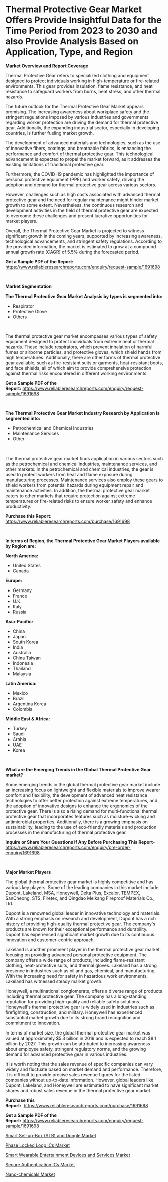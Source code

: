 <p><h1>Thermal Protective Gear Market Offers Provide Insightful Data for the Time Period from 2023 to 2030 and also Provide Analysis Based on Application, Type, and Region</h1></p><p><strong>Market Overview and Report Coverage</strong></p>
<p><p>Thermal Protective Gear refers to specialized clothing and equipment designed to protect individuals working in high-temperature or fire-related environments. This gear provides insulation, flame resistance, and heat resistance to safeguard workers from burns, heat stress, and other thermal hazards.</p><p>The future outlook for the Thermal Protective Gear Market appears promising. The increasing awareness about workplace safety and the stringent regulations imposed by various industries and governments regarding worker protection are driving the demand for thermal protective gear. Additionally, the expanding industrial sector, especially in developing countries, is further fueling market growth.</p><p>The development of advanced materials and technologies, such as the use of innovative fibers, coatings, and breathable fabrics, is enhancing the performance and comfort of thermal protective gear. This technological advancement is expected to propel the market forward, as it addresses the existing limitations of traditional protective gear.</p><p>Furthermore, the COVID-19 pandemic has highlighted the importance of personal protective equipment (PPE) and worker safety, driving the adoption and demand for thermal protective gear across various sectors.</p><p>However, challenges such as high costs associated with advanced thermal protective gear and the need for regular maintenance might hinder market growth to some extent. Nevertheless, the continuous research and development activities in the field of thermal protective gear are expected to overcome these challenges and present lucrative opportunities for market players.</p><p>Overall, the Thermal Protective Gear Market is projected to witness significant growth in the coming years, supported by increasing awareness, technological advancements, and stringent safety regulations. According to the provided information, the market is estimated to grow at a compound annual growth rate (CAGR) of 5.5% during the forecasted period.</p></p>
<p><strong>Get a Sample PDF of the Report:</strong> <a href="https://www.reliableresearchreports.com/enquiry/request-sample/1691698">https://www.reliableresearchreports.com/enquiry/request-sample/1691698</a></p>
<p>&nbsp;</p>
<p><strong>Market Segmentation</strong></p>
<p><strong>The Thermal Protective Gear Market Analysis by types is segmented into:</strong></p>
<p><ul><li>Respirator</li><li>Protective Glove</li><li>Others</li></ul></p>
<p>&nbsp;</p>
<p><p>The thermal protective gear market encompasses various types of safety equipment designed to protect individuals from extreme heat or thermal hazards. These include respirators, which prevent inhalation of harmful fumes or airborne particles, and protective gloves, which shield hands from high temperatures. Additionally, there are other forms of thermal protective gear available, such as fire-resistant suits or garments, heat-resistant boots, and face shields, all of which aim to provide comprehensive protection against thermal risks encountered in different working environments.</p></p>
<p><strong>Get a Sample PDF of the Report:</strong>&nbsp;<a href="https://www.reliableresearchreports.com/enquiry/request-sample/1691698">https://www.reliableresearchreports.com/enquiry/request-sample/1691698</a></p>
<p>&nbsp;</p>
<p><strong>The Thermal Protective Gear Market Industry Research by Application is segmented into:</strong></p>
<p><ul><li>Petrochemical and Chemical Industries</li><li>Maintenance Services</li><li>Other</li></ul></p>
<p>&nbsp;</p>
<p><p>The thermal protective gear market finds application in various sectors such as the petrochemical and chemical industries, maintenance services, and other markets. In the petrochemical and chemical industries, the gear is used to protect workers from heat and flame exposure during manufacturing processes. Maintenance services also employ these gears to shield workers from potential hazards during equipment repair and maintenance activities. In addition, the thermal protective gear market caters to other markets that require protection against extreme temperatures or fire-related risks to ensure worker safety and enhance productivity.</p></p>
<p><strong>Purchase this Report:</strong>&nbsp; <a href="https://www.reliableresearchreports.com/purchase/1691698">https://www.reliableresearchreports.com/purchase/1691698</a></p>
<p>&nbsp;</p>
<p><strong>In terms of Region, the Thermal Protective Gear Market Players available by Region are:</strong></p>
<p>
    <p> <strong> North America: </strong>
        <ul>
            <li>United States</li>
            <li>Canada</li>
        </ul>
        </p> 
    <p> <strong> Europe: </strong>
        <ul>
            <li>Germany</li>
            <li>France</li>
            <li>U.K.</li>
            <li>Italy</li>
            <li>Russia</li>
        </ul>
        </p> 
    <p> <strong> Asia-Pacific: </strong>
        <ul>
            <li>China</li>
            <li>Japan</li>
            <li>South Korea</li>
            <li>India</li>
            <li>Australia</li>
            <li>China Taiwan</li>
            <li>Indonesia</li>
            <li>Thailand</li>
            <li>Malaysia</li>
        </ul>
        </p> 
    <p> <strong> Latin America: </strong>
        <ul>
            <li>Mexico</li>
            <li>Brazil</li>
            <li>Argentina Korea</li>
            <li>Colombia</li>
        </ul>
        </p> 
    <p> <strong> Middle East & Africa: </strong>
        <ul>
            <li>Turkey</li>
            <li>Saudi</li>
            <li>Arabia</li>
            <li>UAE</li>
            <li>Korea</li>
        </ul>
    </p>
    </p>
<p>&nbsp;</p>
<p><strong>What are the Emerging Trends in the Global Thermal Protective Gear market?</strong></p>
<p><p>Some emerging trends in the global thermal protective gear market include an increasing focus on lightweight and flexible materials to improve wearer comfort and flexibility, the development of advanced heat resistance technologies to offer better protection against extreme temperatures, and the adoption of innovative designs to enhance the ergonomics of the protective gear. There is also a rising demand for multi-functional thermal protective gear that incorporates features such as moisture-wicking and antimicrobial properties. Additionally, there is a growing emphasis on sustainability, leading to the use of eco-friendly materials and production processes in the manufacturing of thermal protective gear.</p></p>
<p><strong>Inquire or Share Your Questions If Any Before Purchasing This Report</strong>- <a href="https://www.reliableresearchreports.com/enquiry/pre-order-enquiry/1691698">https://www.reliableresearchreports.com/enquiry/pre-order-enquiry/1691698</a></p>
<p>&nbsp;</p>
<p><strong>Major Market Players</strong></p>
<p><p>The global thermal protective gear market is highly competitive and has various key players. Some of the leading companies in this market include Dupont, Lakeland, MSA, Honeywell, Delta Plus, Excalor, TEMPEX, SanCheong, STS, Firetex, and Qingdao Meikang Fireproof Materials Co., Ltd.</p><p>Dupont is a renowned global leader in innovative technology and materials. With a strong emphasis on research and development, Dupont has a rich history of providing high-quality thermal protective gear. The company's products are known for their exceptional performance and durability. Dupont has experienced significant market growth due to its continuous innovation and customer-centric approach.</p><p>Lakeland is another prominent player in the thermal protective gear market, focusing on providing advanced personal protective equipment. The company offers a wide range of products, including flame-resistant clothing, heat-protective suits, and thermal gloves. Lakeland has a strong presence in industries such as oil and gas, chemical, and manufacturing. With the increasing need for safety in hazardous work environments, Lakeland has witnessed steady market growth.</p><p>Honeywell, a multinational conglomerate, offers a diverse range of products including thermal protective gear. The company has a long-standing reputation for providing high-quality and reliable safety solutions. Honeywell's thermal protective gear is widely used in industries such as firefighting, construction, and military. Honeywell has experienced substantial market growth due to its strong brand recognition and commitment to innovation.</p><p>In terms of market size, the global thermal protective gear market was valued at approximately $5.3 billion in 2019 and is expected to reach $8.1 billion by 2027. This growth can be attributed to increasing awareness about employee safety, stringent regulatory norms, and the growing demand for advanced protective gear in various industries.</p><p>It is worth noting that the sales revenue of specific companies can vary widely and fluctuate based on market demand and performance. Therefore, it is difficult to provide precise sales revenue figures for the listed companies without up-to-date information. However, global leaders like Dupont, Lakeland, and Honeywell are estimated to have significant market shares and robust sales revenue in the thermal protective gear market.</p></p>
<p><strong>Purchase this Report:</strong>&nbsp;&nbsp;<a href="https://www.reliableresearchreports.com/purchase/1691698">https://www.reliableresearchreports.com/purchase/1691698</a></p>
<p></p>
<p><strong>Get a Sample PDF of the Report:</strong>&nbsp;<a href="https://www.reliableresearchreports.com/enquiry/request-sample/1691698">https://www.reliableresearchreports.com/enquiry/request-sample/1691698</a></p>
<p><p><a href="https://www.linkedin.com/pulse/smart-set-up-box-stb-dongle-market-research-report-unlocks/">Smart Set-up-Box (STB) and Dongle Market</a></p><p><a href="https://medium.com/@amandagarza17/phase-locked-loop-ics-market-the-key-to-successful-business-strategy-forecast-till-2030-0dfaa731e576">Phase Locked Loop ICs Market</a></p><p><a href="https://www.linkedin.com/pulse/smart-wearable-entertainment-devices-services-market-1e/">Smart Wearable Entertainment Devices and Services Market</a></p><p><a href="https://medium.com/@josephweaver29/secure-authentication-ics-market-furnishes-information-on-market-share-market-trends-and-market-e913beca035e">Secure Authentication ICs Market</a></p><p><a href="https://github.com/CliffMedina6/Market-Research-Report-List-1/blob/main/nano-chemicals-market.md">Nano-chemicals Market</a></p></p>